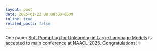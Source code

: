 ```yaml
---
layout: post
date: 2025-01-22 08:00:00-0600
inline: true
related_posts: false
---
```


One paper [Soft Prompting for Unlearning in Large Language Models](https://arxiv.org/abs/2406.12038) is accepted to main conference at NAACL-2025. Congratulations! :sparkles:
